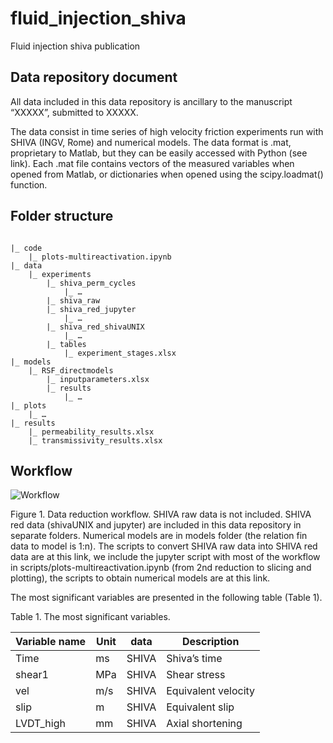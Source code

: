 # fluid_injection_shiva
Fluid injection shiva publication

## Data repository document
All data included in this data repository is ancillary to the manuscript “XXXXX”, submitted to XXXXX. 

The data consist in time series of high velocity friction experiments run with SHIVA (INGV, Rome) and numerical models. The data format is .mat, proprietary to Matlab, but they can be easily accessed with Python (see link). Each .mat file contains vectors of the measured variables when opened from Matlab, or dictionaries when opened using the scipy.loadmat() function. 

## Folder structure
```

|_ code
	|_ plots-multireactivation.ipynb
|_ data
	|_ experiments
		|_ shiva_perm_cycles
			|_ …
		|_ shiva_raw
		|_ shiva_red_jupyter
			|_ …
		|_ shiva_red_shivaUNIX
			|_ …
		|_ tables
			|_ experiment_stages.xlsx
|_ models
	|_ RSF_directmodels
		|_ inputparameters.xlsx
		|_ results
			|_ …
|_ plots
	|_ …
|_ results
	|_ permeability_results.xlsx
	|_ transmissivity_results.xlsx
```

## Workflow

![Workflow](/workflow.png "Workflow")

Figure 1. Data reduction workflow. SHIVA raw data is not included. SHIVA red data (shivaUNIX and jupyter) are included in this data repository in separate folders. Numerical models are in models folder (the relation fin data to model is 1:n). The scripts to convert SHIVA raw data into SHIVA red data are at this link, we include the jupyter script with most of the workflow in scripts/plots-multireactivation.ipynb (from 2nd reduction to slicing and plotting), the scripts to obtain numerical models are at this link.

The most significant variables are presented in the following table (Table 1).

Table 1. The most significant variables.

| Variable name | Unit | data | Description |
| -------- | ------- | -------- | ------- |
| Time | ms | SHIVA | Shiva’s time |
| shear1 | MPa | SHIVA | Shear stress |
| vel | m/s | SHIVA | Equivalent velocity |
| slip | m | SHIVA | Equivalent slip |
| LVDT_high | mm | SHIVA | Axial shortening |